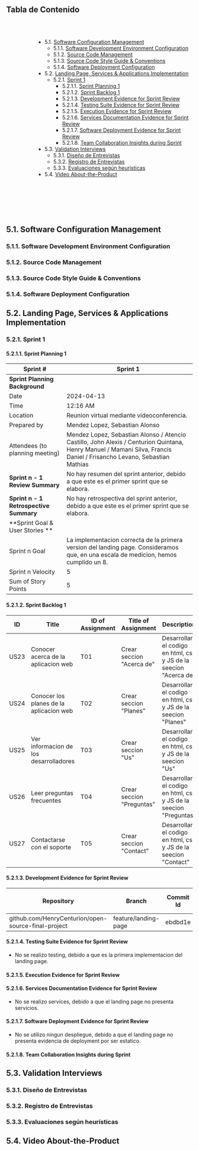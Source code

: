 ## Tabla de Contenido
</div>
<br>
<br>

</div>

<div style="margin-left: 80px;">

- 5.1. [Software Configuration Management](#51-software-configuration-management) <br>
  - 5.1.1. [Software Development Environment Configuration](#511-software-development-environment-configuration) <br>
  - 5.1.2. [Source Code Management](#512-source-code-management) <br>
  - 5.1.3. [Source Code Style Guide & Conventions](#513-source-code-style-guide--conventions) <br>
  - 5.1.4. [Software Deployment Configuration](#514-software-deployment-configuration) <br>
- 5.2. [Landing Page, Services & Applications Implementation](#52-landing-page-services--applications-implementation) <br>
  - 5.2.1. [Sprint 1](#521-sprint-1) <br>
    - 5.2.1.1. [Sprint Planning 1](#5211-sprint-planning-1) <br>
    - 5.2.1.2. [Sprint Backlog 1](#5212-sprint-backlog-1) <br>
    - 5.2.1.3. [Development Evidence for Sprint Review](#5213-development-evidence-for-sprint-review) <br>
    - 5.2.1.4. [Testing Suite Evidence for Sprint Review](#5214-testing-suite-evidence-for-sprint-review) <br>
    - 5.2.1.5. [Execution Evidence for Sprint Review](#5215-execution-evidence-for-sprint-review) <br>
    - 5.2.1.6. [Services Documentation Evidence for Sprint Review](#5216-services-documentation-evidence-for-sprint-review) <br>
    - 5.2.1.7. [Software Deployment Evidence for Sprint Review](#5217-software-deployment-evidence-for-sprint-review) <br>
    - 5.2.1.8. [Team Collaboration Insights during Sprint](#5218-team-collaboration-insights-during-sprint) <br>
- 5.3. [Validation Interviews](#53-validation-interviews) <br>
  - 5.3.1. [Diseño de Entrevistas](#531-diseño-de-entrevistas) <br>
  - 5.3.2. [Registro de Entrevistas](#532-registro-de-entrevistas) <br>
  - 5.3.3. [Evaluaciones según heurísticas](#533-evaluaciones-según-heurísticas) <br>
- 5.4. [Video About-the-Product](#54-video-about-the-product) <br>
 
</div>

<br>
<br>
<br>
<br>
<br>


  ## 5.1. Software Configuration Management

  

  ### 5.1.1. Software Development Environment Configuration

  
  
  ### 5.1.2. Source Code Management

  

  ### 5.1.3. Source Code Style Guide & Conventions

  
  ### 5.1.4. Software Deployment Configuration

  ## 5.2. Landing Page, Services & Applications Implementation

  

  ### 5.2.1. Sprint 1
  
  #### 5.2.1.1. Sprint Planning 1

  | **Sprint #** | Sprint 1 |
|---------------|----------|
| **Sprint Planning Background** |  |
| Date         | 2024-04-13 |
| Time          | 12:16 AM |
| Location     | Reunion virtual mediante videoconferencia. |
| Prepared by | Mendez Lopez, Sebastian Alonso |
| Attendees (to planning meeting) | Mendez Lopez, Sebastian Alonso / Atencio Castillo, John Alexis / Centurion Quintana, Henry Manuel / Mamani Silva, Francis Daniel / Frisancho Levano, Sebastian Mathias  |
| **Sprint n - 1 Review Summary** | No hay resumen del sprint anterior, debido a que este es el primer sprint que se elabora. |
| **Sprint n - 1 Retrospective Summary** | No hay retrospectiva del sprint anterior, debido a que este es el primer sprint que se elabora. |
| **Sprint Goal & User Stories ** | |
| Sprint n Goal | La implementacion correcta de la primera version del landing page. Consideramos que, en una escala de medicion, hemos cumplido un 8. |
| Sprint n Velocity | 5 |
| Sum of Story Points | 5 |

  #### 5.2.1.2. Sprint Backlog 1
  
   | **ID** | **Title**                        | **ID of Assignment** | **Title of Assignment**                                     | **Description**                                                                                   | **Estimation (Hours)** | **Assigned by**       | **Status**      |
|-------------------------------|-----------------------------------|-------------------------------------|------------------------------------------------|---------------------------------------------------------------------------------------------------|------------------------|----------------------|-----------------|
| US23                          | Conocer acerca de la aplicacion web    | T01                                 | Crear seccion "Acerca de"       | Desarrollar el codigo en html, css y JS de la seecion "Acerca de"     | 1                      | Sebastián Méndez     | Done       |
| US24                            |   Conocer los planes de la aplicacion web                                | T02                                 | Crear seccion "Planes"       | Desarrollar el codigo en html, css y JS de la seecion "Planes"                             | 1                      | Henry Centurion     | Done       |
| US25                          |      Ver informacion de los desarrolladores                               | T03                                 | Crear seccion "Us"              |    Desarrollar el codigo en html, css y JS de la seecion "Us"                | 1                      | John Atencio     | Done       |
| US26                          | Leer preguntas frecuentes            | T04                                 | Crear seccion "Preguntas"             | Desarrollar el codigo en html, css y JS de la seecion "Preguntas"                                                           | 1                      | Francis Mamani     | Done           |
| US27                              |    Contactarse con el soporte                           | T05                                 | Crear seccion "Contact"     |Desarrollar el codigo en html, css y JS de la seecion "Contact"                           | 1                      | Sebastián Frisancho     | Done     |

  #### 5.2.1.3. Development Evidence for Sprint Review
  | Repository                       | Branch    | Commit Id                                 | Commit Message       | Commit Message Body | Commited on (Date) |
  |-------------------------------|-----------------------------------|-------------------------------------|------------------------------------------------|---------------------------------------------------------------------------------------------------|------------------------|
  | github.com/HenryCenturion/open-source-final-project                       | feature/landing-page    | ebdbd1e                                 | Initial commit       | Empty | 13/04/2024 |
  

  #### 5.2.1.4. Testing Suite Evidence for Sprint Review

 - No se realizo testing, debido a que es la primera implementacion del landing page.

  #### 5.2.1.5. Execution Evidence for Sprint Review

    

  #### 5.2.1.6. Services Documentation Evidence for Sprint Review

 - No se realizo services, debido a que el landing page no presenta servicios.

  #### 5.2.1.7. Software Deployment Evidence for Sprint Review

  - No se utilizo ningun despliegue, debido a que el landing page no presenta evidencia de deployment por ser estatico.

  #### 5.2.1.8. Team Collaboration Insights during Sprint



  ## 5.3. Validation Interviews



  ### 5.3.1. Diseño de Entrevistas


  
  ### 5.3.2. Registro de Entrevistas

  

  ### 5.3.3. Evaluaciones según heurísticas

  

  ## 5.4. Video About-the-Product
